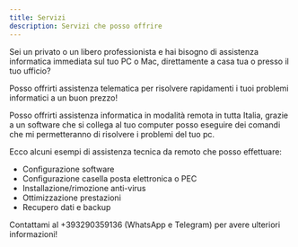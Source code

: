 ```yaml
---
title: Servizi
description: Servizi che posso offrire
---
```



Sei un privato o un libero professionista e hai bisogno di assistenza informatica immediata sul tuo PC o Mac, direttamente a casa tua o presso il tuo ufficio?


Posso offrirti assistenza telematica per risolvere rapidamenti i tuoi problemi informatici a un buon prezzo! 

Posso offrirti assistenza informatica in modalità remota in tutta Italia, grazie a un software che si collega al tuo computer posso eseguire dei comandi che mi permetteranno di risolvere i problemi del tuo pc.

Ecco alcuni esempi di assistenza tecnica da remoto che posso effettuare:

- Configurazione software
- Configurazione casella posta elettronica o PEC
- Installazione/rimozione anti-virus
- Ottimizzazione prestazioni
- Recupero dati e backup

Contattami al +393290359136 (WhatsApp e Telegram) per avere ulteriori informazioni!